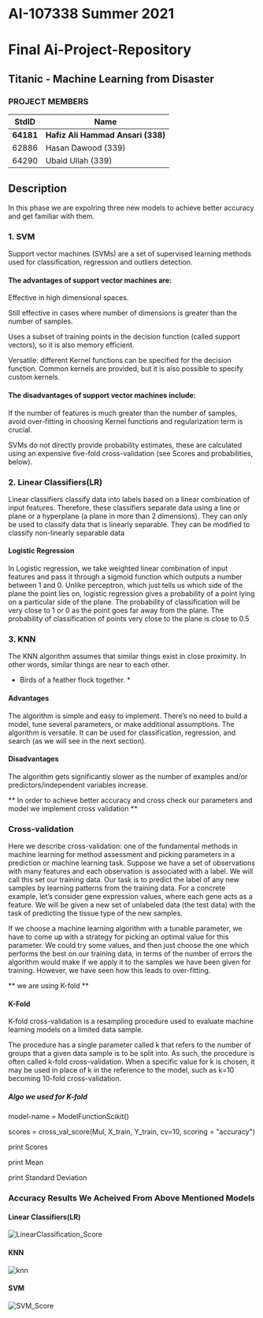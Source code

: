 # AI-107338 Summer 2021  # 
# Final Ai-Project-Repository #
## Titanic - Machine Learning from Disaster  ##

### PROJECT MEMBERS ###
StdID | Name
------------ | -------------
**64181** | **Hafiz Ali Hammad Ansari (338)**
62886 | Hasan Dawood (339)
64290 | Ubaid Ullah (339)

## Description ##
In this phase we are expolring three new models to achieve better accuracy and get familiar with them.

### 1. SVM ###
Support vector machines (SVMs) are a set of supervised learning methods used for classification, regression and outliers detection.

#### The advantages of support vector machines are: ####

Effective in high dimensional spaces.

Still effective in cases where number of dimensions is greater than the number of samples.

Uses a subset of training points in the decision function (called support vectors), so it is also memory efficient.

Versatile: different Kernel functions can be specified for the decision function. Common kernels are provided, but it is also possible to specify custom kernels.

#### The disadvantages of support vector machines include: ####

If the number of features is much greater than the number of samples, avoid over-fitting in choosing Kernel functions and regularization term is crucial.

SVMs do not directly provide probability estimates, these are calculated using an expensive five-fold cross-validation (see Scores and probabilities, below).

### 2. Linear  Classifiers(LR) ###
Linear classifiers classify data into labels based on a linear combination of input features. Therefore, these classifiers separate data using a line or plane or a hyperplane (a plane in more than 2 dimensions). They can only be used to classify data that is linearly separable. They can be modified to classify non-linearly separable data
#### Logistic Regression ####
In Logistic regression, we take weighted linear combination of input features and pass it through a sigmoid function which outputs a number between 1 and 0. Unlike perceptron, which just tells us which side of the plane the point lies on, logistic regression gives a probability of a point lying on a particular side of the plane. The probability of classification will be very close to 1 or 0 as the point goes far away from the plane. The probability of classification of points very close to the plane is close to 0.5


### 3. KNN ###
The KNN algorithm assumes that similar things exist in close proximity. In other words, similar things are near to each other.
* Birds of a feather flock together. *

#### Advantages ####
The algorithm is simple and easy to implement.
There’s no need to build a model, tune several parameters, or make additional assumptions.
The algorithm is versatile. It can be used for classification, regression, and search (as we will see in the next section).
#### Disadvantages ####
The algorithm gets significantly slower as the number of examples and/or predictors/independent variables increase.

** In order to achieve better accuracy and cross check our parameters and model we implement cross validation **
### Cross-validation ###
Here we describe cross-validation: one of the fundamental methods in machine learning for method assessment and picking parameters in a prediction or machine learning task. Suppose we have a set of observations with many features and each observation is associated with a label. We will call this set our training data. Our task is to predict the label of any new samples by learning patterns from the training data. For a concrete example, let’s consider gene expression values, where each gene acts as a feature. We will be given a new set of unlabeled data (the test data) with the task of predicting the tissue type of the new samples.

If we choose a machine learning algorithm with a tunable parameter, we have to come up with a strategy for picking an optimal value for this parameter. We could try some values, and then just choose the one which performs the best on our training data, in terms of the number of errors the algorithm would make if we apply it to the samples we have been given for training. However, we have seen how this leads to over-fitting.

** we are using K-fold **

#### K-Fold ####

K-fold cross-validation is a resampling procedure used to evaluate machine learning models on a limited data sample.

The procedure has a single parameter called k that refers to the number of groups that a given data sample is to be split into. As such, the procedure is often called k-fold cross-validation. When a specific value for k is chosen, it may be used in place of k in the reference to the model, such as k=10 becoming 10-fold cross-validation.
 
##### Algo we used for K-fold #####
model-name = ModelFunctionScikit() 


scores = cross_val_score(Mul, X_train, Y_train, cv=10, scoring = "accuracy")


print  Scores


print  Mean


print  Standard Deviation



### Accuracy Results We Acheived From Above Mentioned Models ####

#### Linear Classifiers(LR) ####

![LinearClassification_Score](https://user-images.githubusercontent.com/38988469/126864543-a16fb3ba-abf1-4ce7-a916-c5b3ddbd3541.PNG)


#### KNN ####

![knn](https://user-images.githubusercontent.com/38988469/126864553-b16db85e-d278-4156-943e-73d21085c94c.png)


#### SVM ####

![SVM_Score](https://user-images.githubusercontent.com/38988469/126864559-f39b6cda-5384-4390-9c07-e9ba0a9a260b.PNG)


